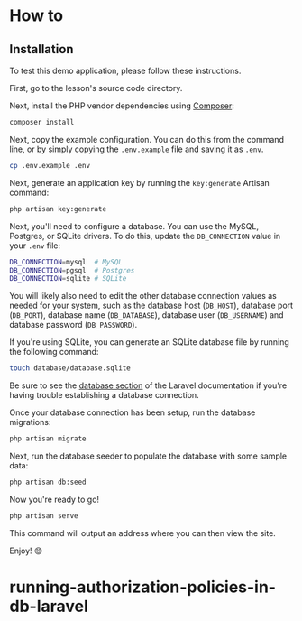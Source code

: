 # How to

## Installation

To test this demo application, please follow these instructions.

First, go to the lesson's source code directory.

Next, install the PHP vendor dependencies using [Composer](https://getcomposer.org/):

```sh
composer install
```

Next, copy the example configuration. You can do this from the command line, or by simply copying the `.env.example` file and saving it as `.env`.

```sh
cp .env.example .env
```

Next, generate an application key by running the `key:generate` Artisan command:

```sh
php artisan key:generate
```

Next, you'll need to configure a database. You can use the MySQL, Postgres, or SQLite drivers. To do this, update the `DB_CONNECTION` value in your `.env` file:

```bash
DB_CONNECTION=mysql  # MySQL
DB_CONNECTION=pgsql  # Postgres
DB_CONNECTION=sqlite # SQLite
```

You will likely also need to edit the other database connection values as needed for your system, such as the database host (`DB_HOST`), database port (`DB_PORT`), database name (`DB_DATABASE`), database user (`DB_USERNAME`) and database password (`DB_PASSWORD`).

If you're using SQLite, you can generate an SQLite database file by running the following command:

```bash
touch database/database.sqlite
```

Be sure to see the [database section](https://laravel.com/docs/database) of the Laravel documentation if you're having trouble establishing a database connection.

Once your database connection has been setup, run the database migrations:

```sh
php artisan migrate
```

Next, run the database seeder to populate the database with some sample data:

```sh
php artisan db:seed
```

Now you're ready to go!

```sh
php artisan serve
```

This command will output an address where you can then view the site.

Enjoy! 😊
# running-authorization-policies-in-db-laravel
